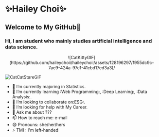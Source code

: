 # ✨Hailey Choi✨

## Welcome to My GitHub💞
### Hi, I am student who mainly studies **artificial intelligence** and **data science**.
 
<p align ="center">
![CatKittyGIF](https://github.com/haileychoii/haileychoii/assets/128196297/f955dc9c-7ae9-424a-97c1-41cbd17ed3a3)/
    
![CatCatStareGIF](https://github.com/haileychoii/haileychoii/assets/128196297/961cda07-059b-4d37-aeb4-f6a91ae36ec1)
</p>

- 🔭 I’m currently majoring in Statistics.
- 🌱 I’m currently learning :Web Programming:, :Deep Learning:, :Data Analysis:.
- 👯 I’m looking to collaborate on:ESG:.
- 🤔 I’m looking for help with My Career.
- 💬 Ask me about ???
- 📫 How to reach me: e-mail
- 😄 Pronouns: she/her/hers
- ⚡ TMI : I'm left-handed


